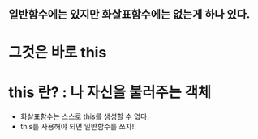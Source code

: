## 일반함수에는 있지만 화살표함수에는 없는게 하나 있다.
# 그것은 바로 this

# this 란? : 나 자신을 불러주는 객체

* 화살표함수는 스스로 this를 생성할 수 없다.
* this를 사용해야 되면 일반함수를 쓰자!!
